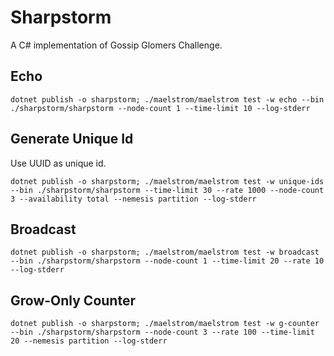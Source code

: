 # Sharpstorm
A C# implementation of Gossip Glomers Challenge.

## Echo
``` shell
dotnet publish -o sharpstorm; ./maelstrom/maelstrom test -w echo --bin ./sharpstorm/sharpstorm --node-count 1 --time-limit 10 --log-stderr
```

## Generate Unique Id
Use UUID as unique id.
``` shell
dotnet publish -o sharpstorm; ./maelstrom/maelstrom test -w unique-ids --bin ./sharpstorm/sharpstorm --time-limit 30 --rate 1000 --node-count 3 --availability total --nemesis partition --log-stderr
```

## Broadcast
``` shell
dotnet publish -o sharpstorm; ./maelstrom/maelstrom test -w broadcast --bin ./sharpstorm/sharpstorm --node-count 1 --time-limit 20 --rate 10 --log-stderr
```

## Grow-Only Counter
``` shell
dotnet publish -o sharpstorm; ./maelstrom/maelstrom test -w g-counter --bin ./sharpstorm/sharpstorm --node-count 3 --rate 100 --time-limit 20 --nemesis partition --log-stderr
```